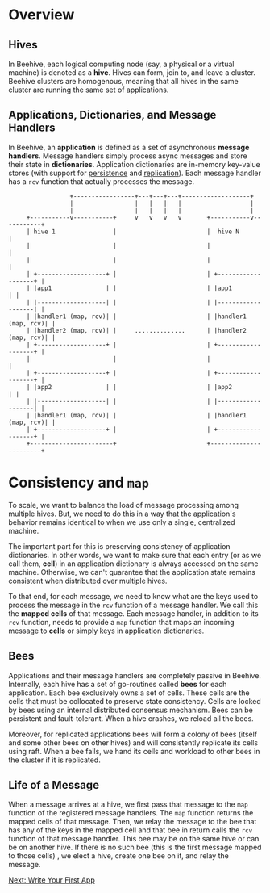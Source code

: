 # Overview

## Hives
In Beehive, each logical computing node (say, a physical or a virtual
machine) is denoted as a __hive__. Hives can form, join to, and leave a
cluster. Beehive clusters are homogenous, meaning that all hives in the
same cluster are running the same set of applications.

## Applications, Dictionaries, and Message Handlers
In Beehive, an __application__ is defined as a set of asynchronous
__message handlers__. Message handlers simply process async
messages and store their state in __dictionaries__. Application
dictionaries are in-memory key-value stores (with support for
[persistence](persistence.md) and [replication](fault-tolerant.md)).
Each message handler has a `rcv` function that actually processes
the message.

```
                 +-----------------+---+---+---+-------------------+
                 |                 |   |   |   |                   |
                 |                 |   |   |   |                   |
     +-----------v-----------+     v   v   v   v       +-----------v-----------+
     | hive 1                |                         |  hive N               |
     |                       |                         |                       |
     |                       |                         |                       |
     | +-------------------+ |                         | +-------------------+ |
     | |app1               | |                         | |app1               | |
     | |-------------------| |                         | |-------------------| |
     | |handler1 (map, rcv)| |                         | |handler1 (map, rcv)| |
     | |handler2 (map, rcv)| |     ..............      | |handler2 (map, rcv)| |
     | +-------------------+ |                         | +-------------------+ |
     |                       |                         |                       |
     | +-------------------+ |                         | +-------------------+ |
     | |app2               | |                         | |app2               | |
     | |-------------------| |                         | |-------------------| |
     | |handler1 (map, rcv)| |                         | |handler1 (map, rcv)| |
     | +-------------------+ |                         | +-------------------+ |
     +-----------------------+                         +-----------------------+
```

# Consistency and `map`
To scale, we want to balance the load of message processing among 
multiple hives. But, we need to do this in a way that the application's
behavior remains identical to when we use only a single, centralized
machine.

The important part for this is preserving consistency of application
dictionaries. In other words,  we want to make sure that each 
entry (or as we call them, __cell__) in an application dictionary is 
always accessed on the same machine. Otherwise, we can't guarantee
that the application state remains consistent when distributed over
multiple hives.

To that end, for each message, we need to know what are the keys used
to process the message in the `rcv` function of a message handler.
We call this the __mapped cells__ of that message. Each message
handler, in addition to its `rcv` function, needs to provide a 
`map` function that maps an incoming message to __cells__ or simply
keys in application dictionaries. 

## Bees
Applications and their message handlers are completely passive
in Beehive.
Internally, each hive has a set of go-routines called __bees__ for 
each application.
Each bee exclusively owns a set of cells. These cells are
the cells that must be collocated to preserve state
consistency. Cells are locked by bees using an internal
distributed consensus mechanism. Bees can be persistent and
fault-tolerant. When a hive crashes, we reload all the bees.

Moreover, for replicated applications bees will form
a colony of bees (itself and some other bees on other hives)
and will consistently replicate its cells using raft.
When a bee fails, we hand its cells and workload to other
bees in the cluster if it is replicated.

## Life of a Message
When a message arrives at a hive, we first pass that message
to the `map` function of the registered message handlers.
The `map` function returns the mapped cells of that message.
Then, we relay the message to the bee that has any of the keys
in the mapped cell and that bee in return calls the `rcv`
function of that message handler. This bee may be on the same 
hive or can be on another hive.
If there is no such bee (this is the first message mapped to those
cells) , we elect a hive, create one bee on it, and relay the message.

[Next: Write Your First App](helloworld.md)
